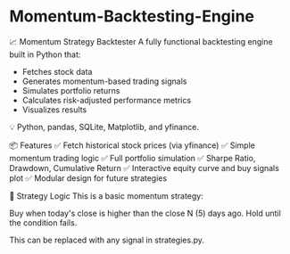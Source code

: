 # Momentum-Backtesting-Engine

📈 Momentum Strategy Backtester
A fully functional backtesting engine built in Python that:

- Fetches stock data
- Generates momentum-based trading signals
- Simulates portfolio returns
- Calculates risk-adjusted performance metrics
- Visualizes results

💡 Python, pandas, SQLite, Matplotlib, and yfinance.

📦 Features
✅ Fetch historical stock prices (via yfinance)
✅ Simple momentum trading logic
✅ Full portfolio simulation
✅ Sharpe Ratio, Drawdown, Cumulative Return
✅ Interactive equity curve and buy signals plot
✅ Modular design for future strategies

🧠 Strategy Logic
This is a basic momentum strategy:

Buy when today's close is higher than the close N (5) days ago.
Hold until the condition fails.

This can be replaced with any signal in strategies.py.
